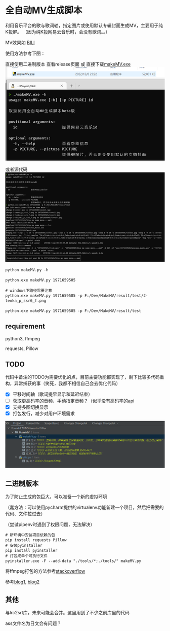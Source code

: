 
# 全自动MV生成脚本

利用音乐平台的歌与歌词轴，指定图片或使用默认专辑封面生成MV，主要用于纯K投屏。
（因为纯K投网易云音乐时，会没有歌词。。）

MV效果如 [BILI](https://www.bilibili.com/video/BV1wv4y1o7JT)


使用方法参考下图：

直接使用二进制版本 查看release页面 或 直接下载[makeMV.exe](https://github.com/Tmn07/makeMV/releases/download/beta.3/makeMV.exe)
![](pic/bin.png)

或者源代码
![img.png](pic/intro.png)


```shell
python makeMV.py -h

python.exe makeMV.py 1971659505

# windows下路径需要注意
python.exe makeMV.py 1971659505 -p F:/Dev/MakeMV/result/test/2-tenka_p_ssr6_f.png

python.exe makeMV.py 1971659505 -p F:/Dev/MakeMV/result/test
```



## requirement

python3, ffmpeg

requests, Pillow

## TODO
代码中备注的TODO为需要优化的点，目前主要功能都实现了，剩下比较多代码重构，异常捕获的事（笑死，我都不相信自己会去优化代码）
- [x] 平移时间轴（歌词提早显示和延迟结束）
- [ ] 获取更高码率的音频、手动指定音频？（似乎没有高码率的api
- [x] 支持多图切换显示
- [x] 打包发行，减少对用户环境需求

![img.png](pic/todo.png)

## 二进制版本



为了防止生成的包巨大，可以准备一个新的虚拟环境

（蠢方法：可以使用pycharm提供的virtualenv功能新建一个项目，然后把需要的代码、文件拉过去）

（尝试pipenv时遇到了权限问题，无法解决）

```shell
# 新环境中安装项目依赖的包
pip install requests Pillow
# 安装pyinstaller
pip install pyinstaller
# 打包成单个可执行文件
pyinstaller.exe -F --add-data "./tools/*;./tools/" makeMV.py
```

将ffmpeg打包的方法参考[stackoverflow](https://stackoverflow.com/questions/56370173/how-to-export-ffmpeg-into-my-python-program)

参考[blog1](https://blog.csdn.net/wuzaishiniuzai/article/details/105895715), [blog2](https://zhuanlan.zhihu.com/p/57674343)


## 其他

与lrc2srt库，未来可能会合并。这里用到了不少之前库里的代码

ass文件名为日文会有问题？